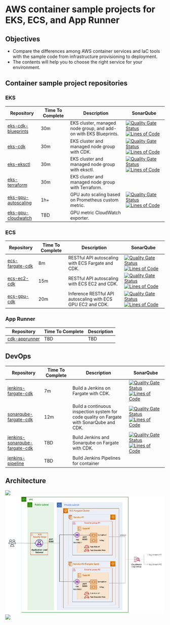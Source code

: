 # AWS container sample projects for EKS, ECS, and App Runner

## Objectives

* Compare the differences among AWS container services and IaC tools with the sample code from infrastructure provisioning to deployment.
* The contents will help you to choose the right service for your environment.

## Container sample project repositories

### EKS

| Repository                                                               | Time To Complete | Description          |  SonarQube  |
|--------------------------------------------------------------------------|------------------|----------------------|----------------------|
| [eks-cdk-blueprints](https://github.com/ContainerOnAWS/eks-cdk-blueprints)      | 30m | EKS cluster, managed node group, and add-on with EKS Blueprints. | [![Quality Gate Status](https://sonarcloud.io/api/project_badges/measure?project=ContainerOnAWS_eks-blueprints-cdk&metric=alert_status)](https://sonarcloud.io/summary/new_code?id=ContainerOnAWS_eks-blueprints-cdk) [![Lines of Code](https://sonarcloud.io/api/project_badges/measure?project=ContainerOnAWS_eks-blueprints-cdk&metric=ncloc)](https://sonarcloud.io/summary/new_code?id=ContainerOnAWS_eks-blueprints-cdk) |
| [eks-cdk](https://github.com/ContainerOnAWS/eks-cdk)                            | 30m | EKS cluster and managed node group with CDK.        | [![Quality Gate Status](https://sonarcloud.io/api/project_badges/measure?project=ContainerOnAWS_eks-cdk&metric=alert_status)](https://sonarcloud.io/summary/new_code?id=ContainerOnAWS_eks-cdk)  [![Lines of Code](https://sonarcloud.io/api/project_badges/measure?project=ContainerOnAWS_eks-cdk&metric=ncloc)](https://sonarcloud.io/summary/new_code?id=ContainerOnAWS_eks-cdk)    |
| [eks-eksctl](https://github.com/ContainerOnAWS/eks-eksctl)                      | 30m | EKS cluster and managed node group with eksctl.     |  [![Quality Gate Status](https://sonarcloud.io/api/project_badges/measure?project=ContainerOnAWS_eks-eksctl&metric=alert_status)](https://sonarcloud.io/summary/new_code?id=ContainerOnAWS_eks-eksctl) [![Lines of Code](https://sonarcloud.io/api/project_badges/measure?project=ContainerOnAWS_eks-eksctl&metric=ncloc)](https://sonarcloud.io/summary/new_code?id=ContainerOnAWS_eks-eksctl)  |
| [eks-terraform](https://github.com/ContainerOnAWS/eks-terraform)                | 30m | EKS cluster and managed node group with Terraform.  |    |
| [eks-gpu-autoscaling](https://github.com/ContainerOnAWS/eks-gpu-autoscaling)    | 1h+ | GPU auto scaling based on Prometheus custom metric. | [![Quality Gate Status](https://sonarcloud.io/api/project_badges/measure?project=ContainerOnAWS_eks-gpu-autoscaling&metric=alert_status)](https://sonarcloud.io/summary/new_code?id=ContainerOnAWS_eks-gpu-autoscaling) [![Lines of Code](https://sonarcloud.io/api/project_badges/measure?project=ContainerOnAWS_eks-gpu-autoscaling&metric=ncloc)](https://sonarcloud.io/summary/new_code?id=ContainerOnAWS_eks-gpu-autoscaling)   |
| [eks-gpu-cloudwatch](https://github.com/ContainerOnAWS/eks-gpu-cloudwatch)      | TBD | GPU metric CloudWatch exporter.                      |    |

### ECS

| Repository                                                     | Time To Complete  | Description          | SonarQube  |
|----------------------------------------------------------------|-------------------|----------------------|---------------------|
| [ecs-fargate-cdk](https://github.com/ContainerOnAWS/ecs-fargate-cdk)  | 8m  | RESTful API autoscaling with ECS Fargate and CDK. | [![Quality Gate Status](https://sonarcloud.io/api/project_badges/measure?project=ContainerOnAWS_ecs-fargate-cdk&metric=alert_status)](https://sonarcloud.io/summary/new_code?id=ContainerOnAWS_ecs-fargate-cdk) [![Lines of Code](https://sonarcloud.io/api/project_badges/measure?project=ContainerOnAWS_ecs-fargate-cdk&metric=ncloc)](https://sonarcloud.io/summary/new_code?id=ContainerOnAWS_ecs-fargate-cdk)   |
| [ecs-ec2-cdk](https://github.com/ContainerOnAWS/ecs-ec2-cdk)          | 15m | RESTful API autoscaling with ECS EC2 and CDK.     | [![Quality Gate Status](https://sonarcloud.io/api/project_badges/measure?project=ContainerOnAWS_ecs-ec2-cdk&metric=alert_status)](https://sonarcloud.io/summary/new_code?id=ContainerOnAWS_ecs-ec2-cdk) [![Lines of Code](https://sonarcloud.io/api/project_badges/measure?project=ContainerOnAWS_ecs-ec2-cdk&metric=ncloc)](https://sonarcloud.io/summary/new_code?id=ContainerOnAWS_ecs-ec2-cdk) |
| [ecs-gpu-cdk](https://github.com/ContainerOnAWS/ecs-gpu-cdk)          | 20m | Inference RESTful API autoscaling with ECS GPU EC2 and CDK.   | [![Quality Gate Status](https://sonarcloud.io/api/project_badges/measure?project=ContainerOnAWS_ecs-gpu-cdk&metric=alert_status)](https://sonarcloud.io/summary/new_code?id=ContainerOnAWS_ecs-gpu-cdk) [![Lines of Code](https://sonarcloud.io/api/project_badges/measure?project=ContainerOnAWS_ecs-gpu-cdk&metric=ncloc)](https://sonarcloud.io/summary/new_code?id=ContainerOnAWS_ecs-gpu-cdk) |

### App Runner

| Repository                    | Time To Complete  | Description          |
|-------------------------------|-------------------|----------------------|
| [cdk-apprunner](https://github.com/ContainerOnAWS/cdk-apprunner)  | TBD  | TBD |

## DevOps

| Repository                    | Time To Complete  | Description          |  SonarQube  |
|-------------------------------|-------------------|----------------------|---------------------|
| [jenkins-fargate-cdk](https://github.com/ContainerOnAWS/jenkins-fargate-cdk)  | 7m | Build a Jenkins on Fargate with CDK. | [![Quality Gate Status](https://sonarcloud.io/api/project_badges/measure?project=ContainerOnAWS_jenkins-fargate-cdk&metric=alert_status)](https://sonarcloud.io/summary/new_code?id=ContainerOnAWS_jenkins-fargate-cdk) [![Lines of Code](https://sonarcloud.io/api/project_badges/measure?project=ContainerOnAWS_jenkins-fargate-cdk&metric=ncloc)](https://sonarcloud.io/summary/new_code?id=ContainerOnAWS_jenkins-fargate-cdk) |
| [sonarqube-fargate-cdk](https://github.com/ContainerOnAWS/sonarqube-fargate-cdk)  | 12m | Build a continuous inspection system for code quality on Fargate with SonarQube and CDK. | [![Quality Gate Status](https://sonarcloud.io/api/project_badges/measure?project=ContainerOnAWS_sonarqube-fargate-cdk&metric=alert_status)](https://sonarcloud.io/summary/new_code?id=ContainerOnAWS_sonarqube-fargate-cdk) [![Lines of Code](https://sonarcloud.io/api/project_badges/measure?project=ContainerOnAWS_sonarqube-fargate-cdk&metric=ncloc)](https://sonarcloud.io/summary/new_code?id=ContainerOnAWS_sonarqube-fargate-cdk) |
| [jenkins-sonarqube-fargate-cdk](https://github.com/ContainerOnAWS/jenkins-sonarqube-fargate-cdk)  | TBD | Build Jenkins and Sonarqube on Fargate with CDK. | [![Quality Gate Status](https://sonarcloud.io/api/project_badges/measure?project=ContainerOnAWS_jenkins-sonarqube-fargate-cdk&metric=alert_status)](https://sonarcloud.io/summary/new_code?id=ContainerOnAWS_jenkins-sonarqube-fargate-cdk) [![Lines of Code](https://sonarcloud.io/api/project_badges/measure?project=ContainerOnAWS_jenkins-sonarqube-fargate-cdk&metric=ncloc)](https://sonarcloud.io/summary/new_code?id=ContainerOnAWS_jenkins-sonarqube-fargate-cdk) |
| [jenkins-pipeline](https://github.com/ContainerOnAWS/jenkins-pipeline)  | TBD | Build Jenkins Pipelines for container | |

## Architecture

<img src="https://github.com/ContainerOnAWS/eks-cdk-blueprints/blob/develop/screenshots/diagram.png?raw=true"/>

<img src="https://github.com/ContainerOnAWS/ecs-fargate-cdk/blob/develop/screenshots/fargate-architecture.png?raw=true"/>

<img src="https://raw.githubusercontent.com/ContainerOnAWS/jenkins-sonarqube-fargate-cdk/develop/screenshots/architecture.png"/>
